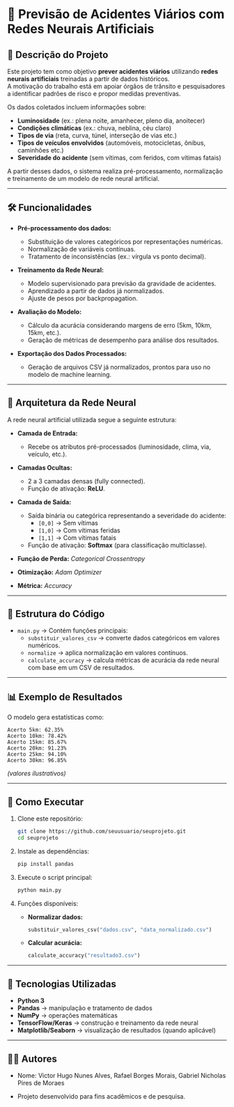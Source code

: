 
# 🚦 Previsão de Acidentes Viários com Redes Neurais Artificiais  

## 📌 Descrição do Projeto  
Este projeto tem como objetivo **prever acidentes viários** utilizando **redes neurais artificiais** treinadas a partir de dados históricos.  
A motivação do trabalho está em apoiar órgãos de trânsito e pesquisadores a identificar padrões de risco e propor medidas preventivas.  

Os dados coletados incluem informações sobre:  
- **Luminosidade** (ex.: plena noite, amanhecer, pleno dia, anoitecer)  
- **Condições climáticas** (ex.: chuva, neblina, céu claro)  
- **Tipos de via** (reta, curva, túnel, interseção de vias etc.)  
- **Tipos de veículos envolvidos** (automóveis, motocicletas, ônibus, caminhões etc.)  
- **Severidade do acidente** (sem vítimas, com feridos, com vítimas fatais)  

A partir desses dados, o sistema realiza pré-processamento, normalização e treinamento de um modelo de rede neural artificial.

---

## 🛠️ Funcionalidades  
- **Pré-processamento dos dados:**  
  - Substituição de valores categóricos por representações numéricas.  
  - Normalização de variáveis contínuas.  
  - Tratamento de inconsistências (ex.: vírgula vs ponto decimal).  

- **Treinamento da Rede Neural:**  
  - Modelo supervisionado para previsão da gravidade de acidentes.  
  - Aprendizado a partir de dados já normalizados.  
  - Ajuste de pesos por backpropagation.  

- **Avaliação do Modelo:**  
  - Cálculo da acurácia considerando margens de erro (5km, 10km, 15km, etc.).  
  - Geração de métricas de desempenho para análise dos resultados.  

- **Exportação dos Dados Processados:**  
  - Geração de arquivos CSV já normalizados, prontos para uso no modelo de machine learning.  

---

## 🧠 Arquitetura da Rede Neural  
A rede neural artificial utilizada segue a seguinte estrutura:  

- **Camada de Entrada:**  
  - Recebe os atributos pré-processados (luminosidade, clima, via, veículo, etc.).  
- **Camadas Ocultas:**  
  - 2 a 3 camadas densas (fully connected).  
  - Função de ativação: **ReLU**.  
- **Camada de Saída:**  
  - Saída binária ou categórica representando a severidade do acidente:  
    - `[0,0]` → Sem vítimas  
    - `[1,0]` → Com vítimas feridas  
    - `[1,1]` → Com vítimas fatais  
  - Função de ativação: **Softmax** (para classificação multiclasse).  

- **Função de Perda:** *Categorical Crossentropy*  
- **Otimização:** *Adam Optimizer*  
- **Métrica:** *Accuracy*  

---

## 📂 Estrutura do Código  
- `main.py` → Contém funções principais:  
  - `substituir_valores_csv` → converte dados categóricos em valores numéricos.  
  - `normalize` → aplica normalização em valores contínuos.  
  - `calculate_accuracy` → calcula métricas de acurácia da rede neural com base em um CSV de resultados.  

---

## 📊 Exemplo de Resultados  
O modelo gera estatísticas como:  

```
Acerto 5km: 62.35%  
Acerto 10km: 78.42%  
Acerto 15km: 85.67%  
Acerto 20km: 91.23%  
Acerto 25km: 94.10%  
Acerto 30km: 96.85%  
```

*(valores ilustrativos)*  

---

## 🚀 Como Executar  
1. Clone este repositório:  
   ```bash
   git clone https://github.com/seuusuario/seuprojeto.git
   cd seuprojeto
   ```

2. Instale as dependências:  
   ```bash
   pip install pandas
   ```

3. Execute o script principal:  
   ```bash
   python main.py
   ```

4. Funções disponíveis:  
   - **Normalizar dados:**  
     ```python
     substituir_valores_csv("dados.csv", "data_normalizado.csv")
     ```
   - **Calcular acurácia:**  
     ```python
     calculate_accuracy("resultado3.csv")
     ```

---

## 📖 Tecnologias Utilizadas  
- **Python 3**  
- **Pandas** → manipulação e tratamento de dados  
- **NumPy** → operações matemáticas  
- **TensorFlow/Keras** → construção e treinamento da rede neural  
- **Matplotlib/Seaborn** → visualização de resultados (quando aplicável)  

---

## 👨‍💻 Autores 
- Nome: Victor Hugo Nunes Alves, Rafael Borges Morais, Gabriel Nicholas Pires de Moraes
 
- Projeto desenvolvido para fins acadêmicos e de pesquisa.  

